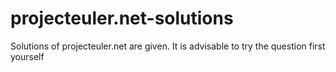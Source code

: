 # projecteuler.net-solutions
Solutions of projecteuler.net are given. It is advisable to try the question first yourself
